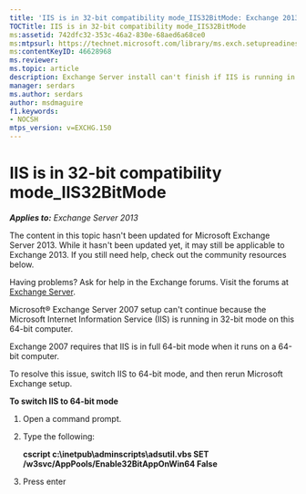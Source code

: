 ```yaml
---
title: 'IIS is in 32-bit compatibility mode_IIS32BitMode: Exchange 2013 Help'
TOCTitle: IIS is in 32-bit compatibility mode_IIS32BitMode
ms:assetid: 742dfc32-353c-46a2-830e-68aed6a68ce0
ms:mtpsurl: https://technet.microsoft.com/library/ms.exch.setupreadiness.iis32bitmode(v=EXCHG.150)
ms:contentKeyID: 46628968
ms.reviewer: 
ms.topic: article
description: Exchange Server install can't finish if IIS is running in 32-bit mode
manager: serdars
ms.author: serdars
author: msdmaguire
f1.keywords:
- NOCSH
mtps_version: v=EXCHG.150
---
```


# IIS is in 32-bit compatibility mode\_IIS32BitMode

_**Applies to:** Exchange Server 2013_

The content in this topic hasn't been updated for Microsoft Exchange Server 2013. While it hasn't been updated yet, it may still be applicable to Exchange 2013. If you still need help, check out the community resources below.

Having problems? Ask for help in the Exchange forums. Visit the forums at [Exchange Server](https://social.technet.microsoft.com/forums/office/home?category=exchangeserver).

Microsoft® Exchange Server 2007 setup can't continue because the Microsoft Internet Information Service (IIS) is running in 32-bit mode on this 64-bit computer.

Exchange 2007 requires that IIS is in full 64-bit mode when it runs on a 64-bit computer.

To resolve this issue, switch IIS to 64-bit mode, and then rerun Microsoft Exchange setup.

**To switch IIS to 64-bit mode**

1. Open a command prompt.

2. Type the following:

    **cscript c:\\inetpub\\adminscripts\\adsutil.vbs SET /w3svc/AppPools/Enable32BitAppOnWin64 False**

3. Press enter
